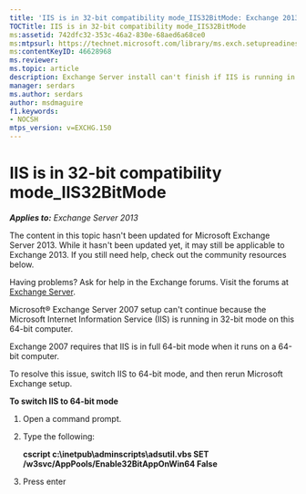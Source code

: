 ```yaml
---
title: 'IIS is in 32-bit compatibility mode_IIS32BitMode: Exchange 2013 Help'
TOCTitle: IIS is in 32-bit compatibility mode_IIS32BitMode
ms:assetid: 742dfc32-353c-46a2-830e-68aed6a68ce0
ms:mtpsurl: https://technet.microsoft.com/library/ms.exch.setupreadiness.iis32bitmode(v=EXCHG.150)
ms:contentKeyID: 46628968
ms.reviewer: 
ms.topic: article
description: Exchange Server install can't finish if IIS is running in 32-bit mode
manager: serdars
ms.author: serdars
author: msdmaguire
f1.keywords:
- NOCSH
mtps_version: v=EXCHG.150
---
```


# IIS is in 32-bit compatibility mode\_IIS32BitMode

_**Applies to:** Exchange Server 2013_

The content in this topic hasn't been updated for Microsoft Exchange Server 2013. While it hasn't been updated yet, it may still be applicable to Exchange 2013. If you still need help, check out the community resources below.

Having problems? Ask for help in the Exchange forums. Visit the forums at [Exchange Server](https://social.technet.microsoft.com/forums/office/home?category=exchangeserver).

Microsoft® Exchange Server 2007 setup can't continue because the Microsoft Internet Information Service (IIS) is running in 32-bit mode on this 64-bit computer.

Exchange 2007 requires that IIS is in full 64-bit mode when it runs on a 64-bit computer.

To resolve this issue, switch IIS to 64-bit mode, and then rerun Microsoft Exchange setup.

**To switch IIS to 64-bit mode**

1. Open a command prompt.

2. Type the following:

    **cscript c:\\inetpub\\adminscripts\\adsutil.vbs SET /w3svc/AppPools/Enable32BitAppOnWin64 False**

3. Press enter
